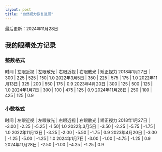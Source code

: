 ```yaml
---
layout: post
title: "自然视力恢复进展"
---
```


最后更新：2024年11月28日

## 我的眼睛处方记录

### 整数格式

时间 | 左眼近视 | 左眼散光 | 右眼近视 | 右眼散光 | 矫正视力
2018年1月27日 | 300 | 225 | 525 | 150| 1.0
2022年3月5日 | 350 | 225 | 575 | 175 | 1.0
2022年11月13日 | 325 | 200 | 550 | 175 | 0.9
2023年4月20日 | 300 | 125 | 500 | 125 | 1.0
2024年1月7日 | 300 | 100 | 475 | 125 | 0.9
2024年11月28日 | 250 | 100 | 425 | 125 | 0.9

### 小数格式

时间 | 左眼近视 | 左眼散光 | 右眼近视 | 右眼散光 | 矫正视力
2018年1月27日 | -3.00 | -2.25 | -5.25 | -1.50| 1.0
2022年3月5日 | -3.50 | -2.25 | -5.75 | -1.75 | 1.0
2022年11月13日 | -3.25 | -2.00 | -5.50 | -1.75 | 0.9
2023年4月20日 | -3.00 | -1.25 | -5.00 | -1.25 | 1.0
2024年1月7日 | -3.00 | -1.00 | -4.75 | -1.25 | 0.9
2024年11月28日 | -2.50 | -1.00 | -4.25 | -1.25 | 0.9

